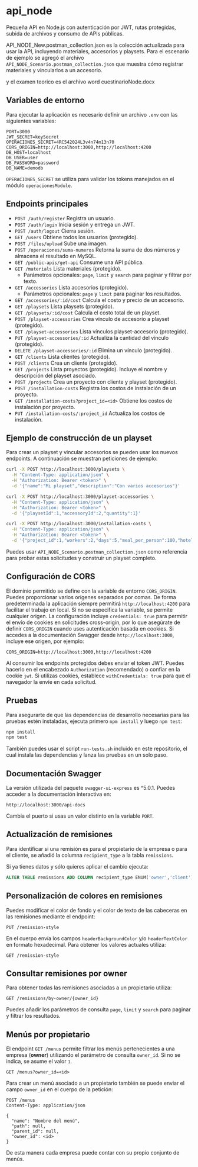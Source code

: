 # api_node
Pequeña API en Node.js con autenticación por JWT, rutas protegidas,
subida de archivos y consumo de APIs públicas.

API_NODE_New.postman_collection.json es la colección actualizada para usar la API, incluyendo materiales, accesorios y playsets. Para el escenario de ejemplo se agregó el archivo `API_NODE_Scenario.postman_collection.json` que muestra cómo registrar materiales y vincularlos a un accesorio.

y el examen teorico es el archivo word cuestinarioNode.docx

## Variables de entorno

Para ejecutar la aplicación es necesario definir un archivo `.env` con las
siguientes variables:

```
PORT=3000
JWT_SECRET=keySecret
OPERACIONES_SECRET=4RC542024L3v4n74m13n70
CORS_ORIGIN=http://localhost:3000,http://localhost:4200
DB_HOST=localhost
DB_USER=user
DB_PASSWORD=password
DB_NAME=demodb
```

`OPERACIONES_SECRET` se utiliza para validar los tokens manejados en el módulo
`operacionesModule`.

## Endpoints principales

- `POST /auth/register` Registra un usuario.
- `POST /auth/login` Inicia sesión y entrega un JWT.
- `POST /auth/logout` Cierra sesión.
- `GET /users` Obtiene todos los usuarios (protegido).
- `POST /files/upload` Sube una imagen.
- `POST /operaciones/suma-numeros` Retorna la suma de dos números y almacena el resultado en MySQL.
- `GET /public-apis/get-api` Consume una API pública.
- `GET /materials` Lista materiales (protegido).
  - Parámetros opcionales: `page`, `limit` y `search` para paginar y filtrar por texto.
- `GET /accessories` Lista accesorios (protegido).
  - Parámetros opcionales: `page` y `limit` para paginar los resultados.
- `GET /accessories/:id/cost` Calcula el costo y precio de un accesorio.
- `GET /playsets` Lista playsets (protegido).
- `GET /playsets/:id/cost` Calcula el costo total de un playset.
- `POST /playset-accessories` Crea vínculo de accesorio a playset (protegido).
- `GET /playset-accessories` Lista vínculos playset-accesorio (protegido).
- `PUT /playset-accessories/:id` Actualiza la cantidad del vínculo (protegido).
- `DELETE /playset-accessories/:id` Elimina un vínculo (protegido).
- `GET /clients` Lista clientes (protegido).
- `POST /clients` Crea un cliente (protegido).
- `GET /projects` Lista proyectos (protegido). Incluye el nombre y descripción del playset asociado.
- `POST /projects` Crea un proyecto con cliente y playset (protegido).
- `POST /installation-costs` Registra los costos de instalación de un proyecto.
- `GET /installation-costs?project_id=<id>` Obtiene los costos de instalación por proyecto.
- `PUT /installation-costs/:project_id` Actualiza los costos de instalación.

## Ejemplo de construcción de un playset

Para crear un playset y vincular accesorios se pueden usar los nuevos endpoints.
A continuación se muestran peticiones de ejemplo:

```bash
curl -X POST http://localhost:3000/playsets \
  -H "Content-Type: application/json" \
  -H "Authorization: Bearer <token>" \
  -d '{"name":"Mi playset","description":"Con varios accesorios"}'
```

```bash
curl -X POST http://localhost:3000/playset-accessories \
  -H "Content-Type: application/json" \
  -H "Authorization: Bearer <token>" \
  -d '{"playsetId":1,"accessoryId":2,"quantity":1}'
```

```bash
curl -X POST http://localhost:3000/installation-costs \
  -H "Content-Type: application/json" \
  -H "Authorization: Bearer <token>" \
  -d '{"project_id":1,"workers":2,"days":5,"meal_per_person":100,"hotel_per_day":200,"labor_cost":300,"personal_transport":50,"local_transport":80,"extra_expenses":120}'
```

Puedes usar `API_NODE_Scenario.postman_collection.json` como referencia para
probar estas solicitudes y construir un playset completo.

## Configuración de CORS

El dominio permitido se define con la variable de entorno `CORS_ORIGIN`. Puedes
proporcionar varios orígenes separados por comas. De forma predeterminada la
aplicación siempre permitirá `http://localhost:4200` para facilitar el trabajo
en local. Si no se especifica la variable, se permite cualquier origen. La
configuración incluye `credentials: true` para permitir el envío de cookies en
solicitudes cross-origin, por lo que asegúrate de definir `CORS_ORIGIN` cuando
uses autenticación basada en cookies. Si accedes a la documentación Swagger
desde `http://localhost:3000`, incluye ese origen, por ejemplo:

```
CORS_ORIGIN=http://localhost:3000,http://localhost:4200
```

Al consumir los endpoints protegidos debes enviar el token JWT. Puedes
hacerlo en el encabezado `Authorization` (recomendado) o confiar en la cookie
`jwt`. Si utilizas cookies, establece `withCredentials: true` para que el
navegador la envíe en cada solicitud.

## Pruebas

Para asegurarte de que las dependencias de desarrollo necesarias para las
pruebas estén instaladas, ejecuta primero `npm install` y luego `npm test`:

```bash
npm install
npm test
```

También puedes usar el script `run-tests.sh` incluido en este repositorio, el
cual instala las dependencias y lanza las pruebas en un solo paso.

## Documentación Swagger

La versión utilizada del paquete `swagger-ui-express` es ^5.0.1. Puedes acceder a la documentación interactiva en:

```
http://localhost:3000/api-docs
```

Cambia el puerto si usas un valor distinto en la variable `PORT`.

## Actualización de remisiones

Para identificar si una remisión es para el propietario de la empresa o para el cliente, se añadió la columna `recipient_type` a la tabla `remissions`.

Si ya tienes datos y sólo quieres aplicar el cambio ejecuta:

```sql
ALTER TABLE remissions ADD COLUMN recipient_type ENUM('owner','client') DEFAULT 'owner';
```

## Personalización de colores en remisiones

Puedes modificar el color de fondo y el color de texto de las cabeceras en las remisiones mediante el endpoint:

```http
PUT /remission-style
```

En el cuerpo envía los campos `headerBackgroundColor` y/o `headerTextColor` en formato hexadecimal. Para obtener los valores actuales utiliza:

```http
GET /remission-style
```

## Consultar remisiones por owner

Para obtener todas las remisiones asociadas a un propietario utiliza:

```http
GET /remissions/by-owner/{owner_id}
```
Puedes añadir los parámetros de consulta `page`, `limit` y `search` para
paginar y filtrar los resultados.

## Menús por propietario

El endpoint `GET /menus` permite filtrar los menús pertenecientes a una empresa
(**owner**) utilizando el parámetro de consulta `owner_id`. Si no se indica, se
asume el valor `1`.

```http
GET /menus?owner_id=<id>
```

Para crear un menú asociado a un propietario también se puede enviar el campo
`owner_id` en el cuerpo de la petición:

```http
POST /menus
Content-Type: application/json

{
  "name": "Nombre del menú",
  "path": null,
  "parent_id": null,
  "owner_id": <id>
}
```

De esta manera cada empresa puede contar con su propio conjunto de menús.

